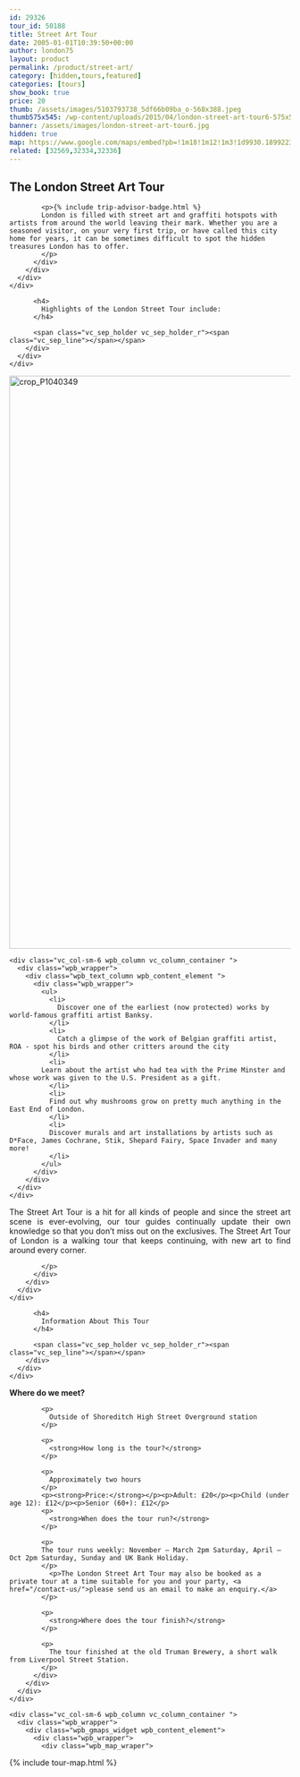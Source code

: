 ```yaml
---
id: 29326
tour_id: 50188
title: Street Art Tour
date: 2005-01-01T10:39:50+00:00
author: london75
layout: product
permalink: /product/street-art/
category: [hidden,tours,featured]
categories: [tours]
show_book: true
price: 20
thumb: /assets/images/5103793738_5df66b09ba_o-568x388.jpeg
thumb575x545: /wp-content/uploads/2015/04/london-street-art-tour6-575x545.jpg
banner: /assets/images/london-street-art-tour6.jpg
hidden: true
map: https://www.google.com/maps/embed?pb=!1m18!1m12!1m3!1d9930.18992237212!2d-0.08116377516709032!3d51.521517516813866!2m3!1f0!2f0!3f0!3m2!1i1024!2i768!4f13.1!3m3!1m2!1s0x48761cb7237e45d3%3A0x832e68d6f5c3b9b0!2sShoreditch+High+Street!5e0!3m2!1sen!2s!4v1431588607125
related: [32569,32334,32336]
---
```

<section class="wpb\_row block vc\_row-fluid">

<div class="container">
  <div class="row">
    <div class="vc_col-sm-12 wpb_column vc_column_container ">
      <div class="wpb_wrapper">
        <div class="wpb_text_column wpb_content_element ">
          <div class="wpb_wrapper">
            <h2>
              <strong>The London Street Art Tour </strong>
            </h2>

            <p>{% include trip-advisor-badge.html %}
            London is filled with street art and graffiti hotspots with artists from around the world leaving their mark. Whether you are a seasoned visitor, on your very first trip, or have called this city home for years, it can be sometimes difficult to spot the hidden treasures London has to offer.
            </p>
          </div>
        </div>
      </div>
    </div>
  </div>
</div></section><section class="wpb\_row block vc\_row-fluid">

<div class="container">
  <div class="row">
    <div class="vc_col-sm-12 wpb_column vc_column_container ">
      <div class="wpb_wrapper">
        <div class="vc_separator wpb_content_element vc_separator_align_center vc_sep_width_100 vc_sep_pos_align_center vc_sep_color_grey">
          <span class="vc_sep_holder vc_sep_holder_l"><span class="vc_sep_line"></span></span>

          <h4>
            Highlights of the London Street Tour include:
          </h4>

          <span class="vc_sep_holder vc_sep_holder_r"><span class="vc_sep_line"></span></span>
        </div>
      </div>
    </div>
  </div>
</div></section><section class="wpb\_row block vc\_row-fluid">

<div class="container">
  <div class="row">
    <div class="vc_col-sm-6 wpb_column vc_column_container ">
      <div class="wpb_wrapper">
        <div class="wpb_single_image wpb_content_element vc_align_center">
          <div class="wpb_wrapper">
            <div class="vc_single_image-wrapper vc_box_rounded  vc_box_border_grey">
              <img width="883" height="1024" src="/wp-content/uploads/2015/04/crop_P1040349-883x1024.jpg" class="vc_single_image-img attachment-large" alt="crop_P1040349" />
            </div>
          </div>
        </div>
      </div>
    </div>

    <div class="vc_col-sm-6 wpb_column vc_column_container ">
      <div class="wpb_wrapper">
        <div class="wpb_text_column wpb_content_element ">
          <div class="wpb_wrapper">
            <ul>
              <li>
                Discover one of the earliest (now protected) works by world-famous graffiti artist Banksy.
              </li>
              <li>
                Catch a glimpse of the work of Belgian graffiti artist, ROA - spot his birds and other critters around the city
              </li>
              <li>
            Learn about the artist who had tea with the Prime Minster and whose work was given to the U.S. President as a gift.
              </li>
              <li>
              Find out why mushrooms grow on pretty much anything in the East End of London.
              </li>
              <li>
              Discover murals and art installations by artists such as D*Face, James Cochrane, Stik, Shepard Fairy, Space Invader and many more!
              </li>
            </ul>
          </div>
        </div>
      </div>
    </div>
  </div>
</div></section><section class="wpb\_row block vc\_row-fluid">

<div class="container">
  <div class="row">
    <div class="vc_col-sm-12 wpb_column vc_column_container ">
      <div class="wpb_wrapper">
        <div class="wpb_text_column wpb_content_element ">
          <div class="wpb_wrapper">
            <p style="text-align: justify;">
            The Street Art Tour is a hit for all kinds of people and since the street art scene is ever-evolving, our tour guides continually update their own knowledge so that you don’t miss out on the exclusives. The Street Art Tour of London is a walking tour that keeps continuing, with new art to find around every corner.

            </p>
          </div>
        </div>
      </div>
    </div>
  </div>
</div></section><section class="wpb\_row block vc\_row-fluid">

<div class="container">
  <div class="row">
    <div class="vc_col-sm-12 wpb_column vc_column_container ">
      <div class="wpb_wrapper">
        <div class="vc_separator wpb_content_element vc_separator_align_center vc_sep_width_100 vc_sep_pos_align_center vc_sep_color_grey">
          <span class="vc_sep_holder vc_sep_holder_l"><span class="vc_sep_line"></span></span>

          <h4>
            Information About This Tour
          </h4>

          <span class="vc_sep_holder vc_sep_holder_r"><span class="vc_sep_line"></span></span>
        </div>
      </div>
    </div>
  </div>
</div></section><section class="wpb\_row block vc\_row-fluid">

<div class="container">
  <div class="row">
    <div class="vc_col-sm-6 wpb_column vc_column_container ">
      <div class="wpb_wrapper">
        <div class="wpb_text_column wpb_content_element ">
          <div class="wpb_wrapper">
            <p>
              <strong>Where do we meet?</strong>
            </p>

            <p>
              Outside of Shoreditch High Street Overground station
            </p>

            <p>
              <strong>How long is the tour?</strong>
            </p>

            <p>
              Approximately two hours
            </p>
            <p><strong>Price:</strong></p><p>Adult: £20</p><p>Child (under age 12): £12</p><p>Senior (60+): £12</p>
            <p>
              <strong>When does the tour run?</strong>
            </p>

            <p>
            The tour runs weekly: November – March 2pm Saturday, April – Oct 2pm Saturday, Sunday and UK Bank Holiday.
            </p>
              <p>The London Street Art Tour may also be booked as a private tour at a time suitable for you and your party, <a href="/contact-us/">please send us an email to make an enquiry.</a>
            </p>

            <p>
              <strong>Where does the tour finish?</strong>
            </p>

            <p>
              The tour finished at the old Truman Brewery, a short walk from Liverpool Street Station.
            </p>
          </div>
        </div>
      </div>
    </div>

    <div class="vc_col-sm-6 wpb_column vc_column_container ">
      <div class="wpb_wrapper">
        <div class="wpb_gmaps_widget wpb_content_element">
          <div class="wpb_wrapper">
            <div class="wpb_map_wraper">
{% include tour-map.html %}
            </div>
          </div>
        </div>
      </div>
    </div>
  </div>
</div></section>
